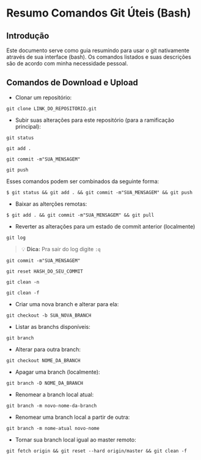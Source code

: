 # Resumo Comandos Git Úteis (Bash)
## Introdução
Este documento serve como guia resumindo para usar o git nativamente através de sua interface (bash). Os comandos listados e suas descrições são de acordo com  minha necessidade pessoal.
## Comandos de Download e Upload
- Clonar um repositório:

```
git clone LINK_DO_REPOSITÓRIO.git
```

- Subir suas alterações para este repositório (para a ramificação principal):
```
git status
```
```
git add .
```
```
git commit -m"SUA_MENSAGEM"
```
```
git push
```

Esses comandos podem ser combinados da seguinte forma:

```
$ git status && git add . && git commit -m"SUA_MENSAGEM" && git push

```
- Baixar as alterções remotas:

```
$ git add . && git commit -m"SUA_MENSAGEM" && git pull

```
- Reverter as alterações para um estado de commit anterior (localmente)
```
git log
```
> :bulb: **Dica:** Pra sair do log digite `:q`

```
git commit -m"SUA_MENSAGEM"
```
```
git reset HASH_DO_SEU_COMMIT        
```
```
git clean -n
```

```
git clean -f
```

- Criar uma nova branch e alterar para ela:
```
git checkout -b SUA_NOVA_BRANCH
```
- Listar as branchs disponíveis:
```
git branch
```
- Alterar para outra branch:
```
git checkout NOME_DA_BRANCH
```
- Apagar uma branch (localmente):
```
git branch -D NOME_DA_BRANCH
```

- Renomear a branch local atual:
```
git branch -m novo-nome-da-branch
```
- Renomear uma branch local a partir de outra:
```
git branch -m nome-atual novo-nome
```

- Tornar sua branch local igual ao master remoto:
```
git fetch origin && git reset --hard origin/master && git clean -f
```


<!-- ### REFERÊNCIAS:
- https://www.atlassian.com/br/git/tutorials/what-is-version-control -->